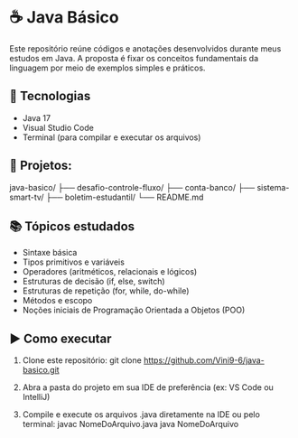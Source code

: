 # ☕ Java Básico

Este repositório reúne códigos e anotações desenvolvidos durante meus estudos em Java. A proposta é fixar os conceitos fundamentais da linguagem por meio de exemplos simples e práticos.

## 🚀 Tecnologias

- Java 17  
- Visual Studio Code  
- Terminal (para compilar e executar os arquivos)

## 📁 Projetos:

java-basico/
├── desafio-controle-fluxo/
├── conta-banco/
├── sistema-smart-tv/
├── boletim-estudantil/
└── README.md

## 📚 Tópicos estudados

- Sintaxe básica
- Tipos primitivos e variáveis
- Operadores (aritméticos, relacionais e lógicos)
- Estruturas de decisão (if, else, switch)
- Estruturas de repetição (for, while, do-while)
- Métodos e escopo
- Noções iniciais de Programação Orientada a Objetos (POO)

## ▶️ Como executar

1. Clone este repositório:
   git clone https://github.com/Vini9-6/java-basico.git

2. Abra a pasta do projeto em sua IDE de preferência (ex: VS Code ou IntelliJ)

3. Compile e execute os arquivos .java diretamente na IDE ou pelo terminal:
   javac NomeDoArquivo.java
   java NomeDoArquivo
